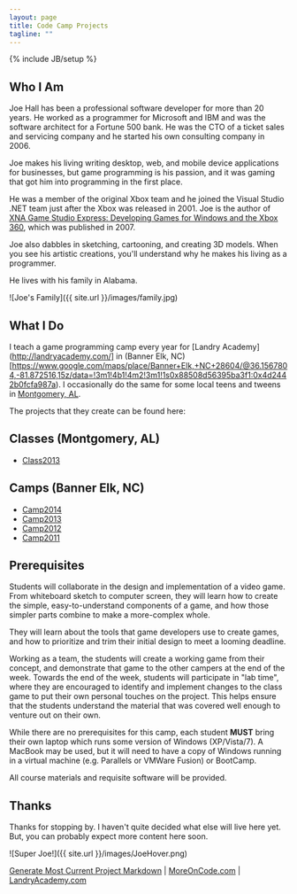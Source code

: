 ```yaml
---
layout: page
title: Code Camp Projects
tagline: ""
---
```

{% include JB/setup %}

## Who I Am

Joe Hall has been a professional software developer for more than 20 years. 
He worked as a programmer for Microsoft and IBM and was the software architect 
for a Fortune 500 bank. He was the CTO of a ticket sales and servicing company 
and he started his own consulting company in 2006.

Joe makes his living writing desktop, web, and mobile device applications for 
businesses, but game programming is his passion, and it was gaming that got 
him into programming in the first place. 

He was a member of the original Xbox team and he joined the Visual Studio 
.NET team just after the Xbox was released in 2001. Joe is the author of 
[XNA Game Studio Express: Developing Games for Windows and the Xbox 360](http://www.amazon.com/XNA-Game-Studio-Express-Developing/dp/1598633686/ref=as_li_tf_mfw?&linkCode=wey&tag=coll06-20), 
which was published in 2007. 

Joe also dabbles in sketching, cartooning, and creating 3D models. When you see 
his artistic creations, you'll understand why he makes his living as a programmer. 

He lives with his family in Alabama.

![Joe's Family]({{ site.url }}/images/family.jpg)

## What I Do

I teach a game programming camp every year for [Landry Academy](http://landryacademy.com/] in (Banner Elk, NC)[https://www.google.com/maps/place/Banner+Elk,+NC+28604/@36.1567804,-81.872516,15z/data=!3m1!4b1!4m2!3m1!1s0x88508d56395ba3f1:0x4d2442b0fcfa987a). 
I occasionally do the same for some local teens and tweens in [Montgomery, AL](https://www.google.com/maps/place/Montgomery,+AL/@32.343799,-86.2460375,12z/data=!3m1!4b1!4m2!3m1!1s0x888e8194b0d481f9:0x8e1b511d354285ff).

The projects that they create can be found here:

## Classes (Montgomery, AL)

- [Class2013](http://camps.moreoncode.com/Class2013/)

## Camps (Banner Elk, NC)

- [Camp2014](http://camps.moreoncode.com/Camp2014/)
- [Camp2013](http://camps.moreoncode.com/Camp2013/)
- [Camp2012](http://camps.moreoncode.com/Camp2012/)
- [Camp2011](http://camps.moreoncode.com/Camp2011/)

## Prerequisites

Students will collaborate in the design and implementation of a video game. 
From whiteboard sketch to computer screen, they will learn how to create the 
simple, easy-to-understand components of a game, and how those simpler parts 
combine to make a more-complex whole. 

They will learn about the tools that game developers use to create games, and 
how to prioritize and trim their initial design to meet a looming deadline. 

Working as a team, the students will create a working game from their concept, 
and demonstrate that game to the other campers at the end of the week. Towards 
the end of the week, students will participate in "lab time", where they are 
encouraged to identify and implement changes to the class game to put their 
own personal touches on the project. This helps ensure that the students 
understand the material that was covered well enough to venture out on their 
own. 

While there are no prerequisites for this camp, each student **MUST** bring 
their own laptop which runs some version of Windows (XP/Vista/7). A MacBook 
may be used, but it will need to have a copy of Windows running in a virtual 
machine (e.g. Parallels or VMWare Fusion) or BootCamp. 

All course materials and requisite software will be provided.

## Thanks

Thanks for stopping by. I haven't quite decided what else will live here yet. But, you can probably expect more content here soon.

![Super Joe!]({{ site.url }}/images/JoeHover.png)

[Generate Most Current Project Markdown](ProjectListMarkdown.html) &#124; [MoreOnCode.com](http://www.moreoncode.com/) &#124; [LandryAcademy.com](http://landryacademy.com/)